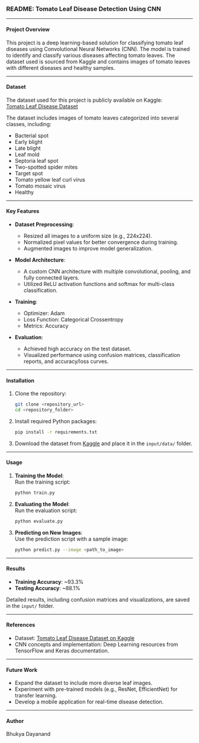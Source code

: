 ### README: Tomato Leaf Disease Detection Using CNN  

---

#### **Project Overview**  
This project is a deep learning-based solution for classifying tomato leaf diseases using Convolutional Neural Networks (CNN). The model is trained to identify and classify various diseases affecting tomato leaves. The dataset used is sourced from Kaggle and contains images of tomato leaves with different diseases and healthy samples.  

---

#### **Dataset**  
The dataset used for this project is publicly available on Kaggle:  
[Tomato Leaf Disease Dataset](https://www.kaggle.com/datasets/kaustubhb999/tomatoleaf)  

The dataset includes images of tomato leaves categorized into several classes, including:  
- Bacterial spot  
- Early blight  
- Late blight  
- Leaf mold  
- Septoria leaf spot  
- Two-spotted spider mites  
- Target spot  
- Tomato yellow leaf curl virus  
- Tomato mosaic virus  
- Healthy  

---

#### **Key Features**  
- **Dataset Preprocessing**:  
  - Resized all images to a uniform size (e.g., 224x224).  
  - Normalized pixel values for better convergence during training.  
  - Augmented images to improve model generalization.  

- **Model Architecture**:  
  - A custom CNN architecture with multiple convolutional, pooling, and fully connected layers.  
  - Utilized ReLU activation functions and softmax for multi-class classification.  

- **Training**:  
  - Optimizer: Adam  
  - Loss Function: Categorical Crossentropy  
  - Metrics: Accuracy  

- **Evaluation**:  
  - Achieved high accuracy on the test dataset.  
  - Visualized performance using confusion matrices, classification reports, and accuracy/loss curves.  

---

#### **Installation**  
1. Clone the repository:  
   ```bash
   git clone <repository_url>
   cd <repository_folder>
   ```  
2. Install required Python packages:  
   ```bash
   pip install -r requirements.txt
   ```  

3. Download the dataset from [Kaggle](https://www.kaggle.com/datasets/kaustubhb999/tomatoleaf?resource=download) and place it in the `input/data/` folder.

---

#### **Usage**  
1. **Training the Model**:  
   Run the training script:  
   ```bash
   python train.py
   ```  

2. **Evaluating the Model**:  
   Run the evaluation script:  
   ```bash
   python evaluate.py
   ```  

3. **Predicting on New Images**:  
   Use the prediction script with a sample image:  
   ```bash
   python predict.py --image <path_to_image>
   ```  

---

#### **Results**  
- **Training Accuracy**: ~93.3%  
- **Testing Accuracy**: ~88.1%  

Detailed results, including confusion matrices and visualizations, are saved in the `input/` folder.

---

#### **References**  
- Dataset: [Tomato Leaf Disease Dataset on Kaggle](https://www.kaggle.com/datasets/kaustubhb999/tomatoleaf?resource=download)  
- CNN concepts and implementation: Deep Learning resources from TensorFlow and Keras documentation.

---

#### **Future Work**  
- Expand the dataset to include more diverse leaf images.  
- Experiment with pre-trained models (e.g., ResNet, EfficientNet) for transfer learning.  
- Develop a mobile application for real-time disease detection.  

---  

#### **Author**  
 Bhukya Dayanand
 
